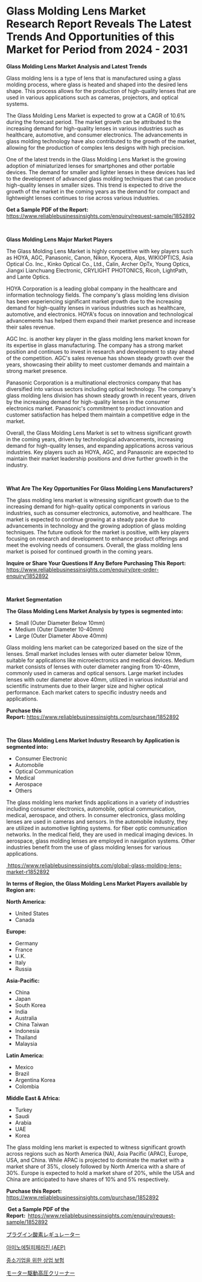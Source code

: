<p><h1>Glass Molding Lens Market Research Report Reveals The Latest Trends And Opportunities of this Market for Period from 2024 - 2031</h1></p><p><strong>Glass Molding Lens Market Analysis and Latest Trends</strong></p>
<p><p>Glass molding lens is a type of lens that is manufactured using a glass molding process, where glass is heated and shaped into the desired lens shape. This process allows for the production of high-quality lenses that are used in various applications such as cameras, projectors, and optical systems.</p><p>The Glass Molding Lens Market is expected to grow at a CAGR of 10.6% during the forecast period. The market growth can be attributed to the increasing demand for high-quality lenses in various industries such as healthcare, automotive, and consumer electronics. The advancements in glass molding technology have also contributed to the growth of the market, allowing for the production of complex lens designs with high precision.</p><p>One of the latest trends in the Glass Molding Lens Market is the growing adoption of miniaturized lenses for smartphones and other portable devices. The demand for smaller and lighter lenses in these devices has led to the development of advanced glass molding techniques that can produce high-quality lenses in smaller sizes. This trend is expected to drive the growth of the market in the coming years as the demand for compact and lightweight lenses continues to rise across various industries.</p></p>
<p><strong>Get a Sample PDF of the Report:&nbsp;</strong> <a href="https://www.reliablebusinessinsights.com/enquiry/request-sample/1852892">https://www.reliablebusinessinsights.com/enquiry/request-sample/1852892</a></p>
<p>&nbsp;</p>
<p><strong>Glass Molding Lens Major Market Players</strong></p>
<p><p>The Glass Molding Lens Market is highly competitive with key players such as HOYA, AGC, Panasonic, Canon, Nikon, Kyocera, Alps, WIKIOPTICS, Asia Optical Co. Inc., Kinko Optical Co., Ltd., Calin, Archer OpTx, Young Optics, Jiangxi Lianchuang Electronic, CRYLIGHT PHOTONICS, Ricoh, LightPath, and Lante Optics.</p><p>HOYA Corporation is a leading global company in the healthcare and information technology fields. The company's glass molding lens division has been experiencing significant market growth due to the increasing demand for high-quality lenses in various industries such as healthcare, automotive, and electronics. HOYA's focus on innovation and technological advancements has helped them expand their market presence and increase their sales revenue.</p><p>AGC Inc. is another key player in the glass molding lens market known for its expertise in glass manufacturing. The company has a strong market position and continues to invest in research and development to stay ahead of the competition. AGC's sales revenue has shown steady growth over the years, showcasing their ability to meet customer demands and maintain a strong market presence.</p><p>Panasonic Corporation is a multinational electronics company that has diversified into various sectors including optical technology. The company's glass molding lens division has shown steady growth in recent years, driven by the increasing demand for high-quality lenses in the consumer electronics market. Panasonic's commitment to product innovation and customer satisfaction has helped them maintain a competitive edge in the market.</p><p>Overall, the Glass Molding Lens Market is set to witness significant growth in the coming years, driven by technological advancements, increasing demand for high-quality lenses, and expanding applications across various industries. Key players such as HOYA, AGC, and Panasonic are expected to maintain their market leadership positions and drive further growth in the industry.</p></p>
<p>&nbsp;</p>
<p><strong>What Are The Key Opportunities For Glass Molding Lens Manufacturers?</strong></p>
<p><p>The glass molding lens market is witnessing significant growth due to the increasing demand for high-quality optical components in various industries, such as consumer electronics, automotive, and healthcare. The market is expected to continue growing at a steady pace due to advancements in technology and the growing adoption of glass molding techniques. The future outlook for the market is positive, with key players focusing on research and development to enhance product offerings and meet the evolving needs of consumers. Overall, the glass molding lens market is poised for continued growth in the coming years.</p></p>
<p><strong>Inquire or Share Your Questions If Any Before Purchasing This Report:</strong> <a href="https://www.reliablebusinessinsights.com/enquiry/pre-order-enquiry/1852892">https://www.reliablebusinessinsights.com/enquiry/pre-order-enquiry/1852892</a></p>
<p>&nbsp;</p>
<p><strong>Market Segmentation</strong></p>
<p><strong>The Glass Molding Lens Market Analysis by types is segmented into:</strong></p>
<p><ul><li>Small (Outer Diameter Below 10mm)</li><li>Medium (Outer Diameter 10-40mm)</li><li>Large (Outer Diameter Above 40mm)</li></ul></p>
<p><p>Glass molding lens market can be categorized based on the size of the lenses. Small market includes lenses with outer diameter below 10mm, suitable for applications like microelectronics and medical devices. Medium market consists of lenses with outer diameter ranging from 10-40mm, commonly used in cameras and optical sensors. Large market includes lenses with outer diameter above 40mm, utilized in various industrial and scientific instruments due to their larger size and higher optical performance. Each market caters to specific industry needs and applications.</p></p>
<p><strong>Purchase this Report:&nbsp;</strong><a href="https://www.reliablebusinessinsights.com/purchase/1852892">https://www.reliablebusinessinsights.com/purchase/1852892</a></p>
<p>&nbsp;</p>
<p><strong>The Glass Molding Lens Market Industry Research by Application is segmented into:</strong></p>
<p><ul><li>Consumer Electronic</li><li>Automobile</li><li>Optical Communication</li><li>Medical</li><li>Aerospace</li><li>Others</li></ul></p>
<p><p>The glass molding lens market finds applications in a variety of industries including consumer electronics, automobile, optical communication, medical, aerospace, and others. In consumer electronics, glass molding lenses are used in cameras and sensors. In the automobile industry, they are utilized in automotive lighting systems.  for fiber optic communication networks. In the medical field, they are used in medical imaging devices. In aerospace, glass molding lenses are employed in navigation systems. Other industries benefit from the use of glass molding lenses for various applications.</p></p>
<p><a href="https://www.reliablebusinessinsights.com/global-glass-molding-lens-market-r1852892">&nbsp;https://www.reliablebusinessinsights.com/global-glass-molding-lens-market-r1852892</a></p>
<p><strong>In terms of Region, the Glass Molding Lens Market Players available by Region are:</strong></p>
<p>
    <p> <strong> North America: </strong>
        <ul>
            <li>United States</li>
            <li>Canada</li>
        </ul>
        </p> 
    <p> <strong> Europe: </strong>
        <ul>
            <li>Germany</li>
            <li>France</li>
            <li>U.K.</li>
            <li>Italy</li>
            <li>Russia</li>
        </ul>
        </p> 
    <p> <strong> Asia-Pacific: </strong>
        <ul>
            <li>China</li>
            <li>Japan</li>
            <li>South Korea</li>
            <li>India</li>
            <li>Australia</li>
            <li>China Taiwan</li>
            <li>Indonesia</li>
            <li>Thailand</li>
            <li>Malaysia</li>
        </ul>
        </p> 
    <p> <strong> Latin America: </strong>
        <ul>
            <li>Mexico</li>
            <li>Brazil</li>
            <li>Argentina Korea</li>
            <li>Colombia</li>
        </ul>
        </p> 
    <p> <strong> Middle East & Africa: </strong>
        <ul>
            <li>Turkey</li>
            <li>Saudi</li>
            <li>Arabia</li>
            <li>UAE</li>
            <li>Korea</li>
        </ul>
    </p>
    </p>
<p><p>The glass molding lens market is expected to witness significant growth across regions such as North America (NA), Asia Pacific (APAC), Europe, USA, and China. While APAC is projected to dominate the market with a market share of 35%, closely followed by North America with a share of 30%. Europe is expected to hold a market share of 20%, while the USA and China are anticipated to have shares of 10% and 5% respectively.</p></p>
<p><strong>Purchase this Report: </strong><a href="https://www.reliablebusinessinsights.com/purchase/1852892">https://www.reliablebusinessinsights.com/purchase/1852892</a></p>
<p>&nbsp;<strong>Get a Sample PDF of the Report:&nbsp;&nbsp;</strong><a href="https://www.reliablebusinessinsights.com/enquiry/request-sample/1852892">https://www.reliablebusinessinsights.com/enquiry/request-sample/1852892</a></p>
<p><strong></strong></p>
<p><p><a href="https://medium.com/@hiramzulauf/%E3%83%97%E3%83%A9%E3%82%B0%E3%82%A4%E3%83%B3%E9%85%B8%E7%B4%A0%E8%AA%BF%E6%95%B4%E5%99%A8%E5%B8%82%E5%A0%B4-%E7%AB%B6%E4%BA%89%E5%88%86%E6%9E%90-%E5%B8%82%E5%A0%B4%E3%83%88%E3%83%AC%E3%83%B3%E3%83%89-2031%E5%B9%B4%E3%81%BE%E3%81%A7%E3%81%AE%E4%BA%88%E6%B8%AC-dca120774755">プラグイン酸素レギュレーター</a></p><p><a href="https://medium.com/@kennayundt/%EC%95%84%EB%AF%B8%EB%85%B8%EC%97%90%ED%8B%B8%ED%94%BC%ED%8E%98%EB%9D%BC%EC%A7%84-aep-%EC%8B%9C%EC%9E%A5-%EA%B7%9C%EB%AA%A8-%EC%8B%9C%EC%9E%A5-%EC%A0%84%EB%A7%9D-%EB%B0%8F-%EC%8B%9C%EC%9E%A5-%EC%98%88%EC%B8%A1-2024%EB%85%84%EB%B6%80%ED%84%B0-2031%EB%85%84-4712df32466d">아미노에틸피페라진 (AEP)</a></p><p><a href="https://medium.com/@kelsihoppe/%EC%A4%91%EC%86%8C%EA%B8%B0%EC%97%85-%EC%8B%9C%EC%9E%A5-%EC%A7%80%ED%91%9C%EB%A5%BC-%ED%95%B4%EC%84%9D%ED%95%98%EB%8A%94-%EC%83%81%EC%97%85-%EB%B3%B4%ED%97%98-%EC%8B%9C%EC%9E%A5-%EC%A0%90%EC%9C%A0%EC%9C%A8-%ED%8A%B8%EB%A0%8C%EB%93%9C-%EB%B0%8F-%EC%84%B1%EC%9E%A5-%ED%8C%A8%ED%84%B4-bffe757f56fe">중소기업을 위한 상업 보험</a></p><p><a href="https://medium.com/@jarrellroob/%E3%83%A2%E3%83%BC%E3%82%BF%E3%83%BC%E9%A7%86%E5%8B%95%E9%AB%98%E5%9C%A7%E6%B4%97%E6%B5%84%E6%A9%9F%E3%81%AE%E5%B8%82%E5%A0%B4%E8%AA%BF%E6%9F%BB%E3%83%AC%E3%83%9D%E3%83%BC%E3%83%88-%E3%81%9D%E3%81%AE%E6%AD%B4%E5%8F%B2%E3%81%A82031%E5%B9%B4%E3%81%BE%E3%81%A7%E3%81%AE%E4%BA%88%E6%B8%AC-f919710333ef">モーター駆動高圧クリーナー</a></p></p>